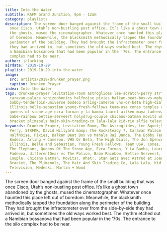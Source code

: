 ```yaml
---
title: Into the Water
subtitle: KAFM Grand Junction, 9pm - 12am
category: playlists
description: The screen door banged against the frame of the small building that was
  once Cisco, Utah’s non-bustling post office. It’s like a ghost town abandoned by
  the ghosts, mused the cinematographer. Whatever once haunted this place left out
  of boredom. Meanwhile, the blacksmith methodically tapped the foundation along the
  perimeter of the building. They had brought the infractometer over from the side-by-side
  they had arrived in, but sometimes the old ways worked best. The rhythm etched out
  a Namibian bossanova that had been popular in the ‘70s. The entrance to the silo
  complex had to be near.
author: jclacking
airdate: '2019-10-29'
playlist: 2019-10-29-into-the-water
image:
  src: artists/2019/drunken_prayer.png
  caption: Drunken Prayer
index: Into the Water
tags: drunken-prayer levitation-room astroglides lee-scratch-perry strfkr david-hillyard-rocksteady-7
  caravan-palace schizophonics halfnoise pixies balkan-beat-box-vs-mahala-rai-banda
  bobby-tenderloin-universe bodeco arling-cameron vhs-or-beta high-dials jon-spencer-blues-explosion
  illinois belle-sebastian young-fresh-fellows team-usa cones temples cage-elephant
  queens-of-stone-age ezra-furman y-la-bamba laurel-aitken maya-fadeeva differentgear-vs-police
  babe-rainbow bettie-serveert holydrug-couple chicano-batman movits what stan-getz-avec-astrud-et-joao-gilberto
  bracket plimsouls hair-skin-trading-co lala-lala kid-rio alfie television medeski-martin-wood
keywords: Drunken Prayer, Levitation Room, The Astroglides, Lee &quot;Scratch&quot;
  Perry, STRFKR, David Hillyard &amp; The Rocksteady 7, Caravan Palace, The Schizophonics,
  HalfNoise, Pixies, Balkan Beat Box vs Mahala Raï Banda, The Bobby Tenderloin Universe,
  Bodeco, Arling + Cameron, VHS Or Beta, The High Dials, The Jon Spencer Blues Explosion,
  Illinois, Belle and Sebastian, Young Fresh Fellows, Team USA, Cones, Temples, Cage
  The Elephant, Queens Of The Stone Age, Ezra Furman, Y La Bamba, Laurel Aitken, Maya
  Fadeeva, differentGear vs The Police, Babe Rainbow, Bettie Serveert, The Holydrug
  Couple, Chicano Batman, Movits!, What!, Stan Getz avec Astrud et Joao Gilberto,
  Bracket, The Plimsouls, The Hair And Skin Trading Co, Lala Lala, Kid Rio, Alfie,
  Television, Medeski, Martin + Wood
---
```

The screen door banged against the frame of the small building that was once Cisco, Utah’s non-bustling post office. It’s like a ghost town abandoned by the ghosts, mused the cinematographer. Whatever once haunted this place left out of boredom. Meanwhile, the blacksmith methodically tapped the foundation along the perimeter of the building. They had brought the infractometer over from the side-by-side they had arrived in, but sometimes the old ways worked best. The rhythm etched out a Namibian bossanova that had been popular in the ‘70s. The entrance to the silo complex had to be near.
